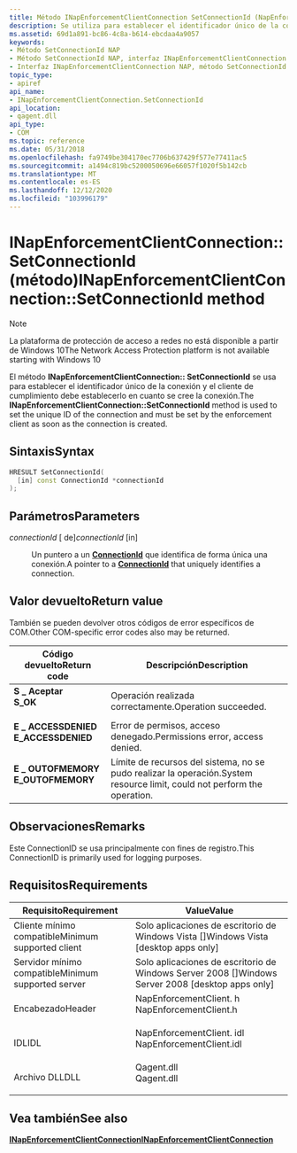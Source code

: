```yaml
---
title: Método INapEnforcementClientConnection SetConnectionId (NapEnforcementClient. h)
description: Se utiliza para establecer el identificador único de la conexión y el cliente de cumplimiento debe establecerla en cuanto se cree la conexión.
ms.assetid: 69d1a891-bc86-4c8a-b614-ebcdaa4a9057
keywords:
- Método SetConnectionId NAP
- Método SetConnectionId NAP, interfaz INapEnforcementClientConnection
- Interfaz INapEnforcementClientConnection NAP, método SetConnectionId
topic_type:
- apiref
api_name:
- INapEnforcementClientConnection.SetConnectionId
api_location:
- qagent.dll
api_type:
- COM
ms.topic: reference
ms.date: 05/31/2018
ms.openlocfilehash: fa9749be304170ec7706b637429f577e77411ac5
ms.sourcegitcommit: a1494c819bc5200050696e66057f1020f5b142cb
ms.translationtype: MT
ms.contentlocale: es-ES
ms.lasthandoff: 12/12/2020
ms.locfileid: "103996179"
---
```

# <a name="inapenforcementclientconnectionsetconnectionid-method"></a><span data-ttu-id="c7de6-106">INapEnforcementClientConnection:: SetConnectionId (método)</span><span class="sxs-lookup"><span data-stu-id="c7de6-106">INapEnforcementClientConnection::SetConnectionId method</span></span>

> [!Note]  
> <span data-ttu-id="c7de6-107">La plataforma de protección de acceso a redes no está disponible a partir de Windows 10</span><span class="sxs-lookup"><span data-stu-id="c7de6-107">The Network Access Protection platform is not available starting with Windows 10</span></span>

 

<span data-ttu-id="c7de6-108">El método **INapEnforcementClientConnection:: SetConnectionId** se usa para establecer el identificador único de la conexión y el cliente de cumplimiento debe establecerlo en cuanto se cree la conexión.</span><span class="sxs-lookup"><span data-stu-id="c7de6-108">The **INapEnforcementClientConnection::SetConnectionId** method is used to set the unique ID of the connection and must be set by the enforcement client as soon as the connection is created.</span></span>

## <a name="syntax"></a><span data-ttu-id="c7de6-109">Sintaxis</span><span class="sxs-lookup"><span data-stu-id="c7de6-109">Syntax</span></span>


```C++
HRESULT SetConnectionId(
  [in] const ConnectionId *connectionId
);
```



## <a name="parameters"></a><span data-ttu-id="c7de6-110">Parámetros</span><span class="sxs-lookup"><span data-stu-id="c7de6-110">Parameters</span></span>

<dl> <dt>

<span data-ttu-id="c7de6-111">*connectionId* \[ de\]</span><span class="sxs-lookup"><span data-stu-id="c7de6-111">*connectionId* \[in\]</span></span>
</dt> <dd>

<span data-ttu-id="c7de6-112">Un puntero a un [**ConnectionId**](nap-datatypes.md) que identifica de forma única una conexión.</span><span class="sxs-lookup"><span data-stu-id="c7de6-112">A pointer to a [**ConnectionId**](nap-datatypes.md) that uniquely identifies a connection.</span></span>

</dd> </dl>

## <a name="return-value"></a><span data-ttu-id="c7de6-113">Valor devuelto</span><span class="sxs-lookup"><span data-stu-id="c7de6-113">Return value</span></span>

<span data-ttu-id="c7de6-114">También se pueden devolver otros códigos de error específicos de COM.</span><span class="sxs-lookup"><span data-stu-id="c7de6-114">Other COM-specific error codes also may be returned.</span></span>



| <span data-ttu-id="c7de6-115">Código devuelto</span><span class="sxs-lookup"><span data-stu-id="c7de6-115">Return code</span></span>                                                                                     | <span data-ttu-id="c7de6-116">Descripción</span><span class="sxs-lookup"><span data-stu-id="c7de6-116">Description</span></span>                                                        |
|-------------------------------------------------------------------------------------------------|--------------------------------------------------------------------|
| <dl> <span data-ttu-id="c7de6-117"><dt>**S \_ Aceptar**</dt></span><span class="sxs-lookup"><span data-stu-id="c7de6-117"><dt>**S\_OK** </dt></span></span> </dl>           | <span data-ttu-id="c7de6-118">Operación realizada correctamente.</span><span class="sxs-lookup"><span data-stu-id="c7de6-118">Operation succeeded.</span></span><br/>                                    |
| <dl> <span data-ttu-id="c7de6-119"><dt>**E \_ ACCESSDENIED**</dt></span><span class="sxs-lookup"><span data-stu-id="c7de6-119"><dt>**E\_ACCESSDENIED** </dt></span></span> </dl> | <span data-ttu-id="c7de6-120">Error de permisos, acceso denegado.</span><span class="sxs-lookup"><span data-stu-id="c7de6-120">Permissions error, access denied.</span></span><br/>                       |
| <dl> <span data-ttu-id="c7de6-121"><dt>**E \_ OUTOFMEMORY**</dt></span><span class="sxs-lookup"><span data-stu-id="c7de6-121"><dt>**E\_OUTOFMEMORY** </dt></span></span> </dl>  | <span data-ttu-id="c7de6-122">Límite de recursos del sistema, no se pudo realizar la operación.</span><span class="sxs-lookup"><span data-stu-id="c7de6-122">System resource limit, could not perform the operation.</span></span><br/> |



 

## <a name="remarks"></a><span data-ttu-id="c7de6-123">Observaciones</span><span class="sxs-lookup"><span data-stu-id="c7de6-123">Remarks</span></span>

<span data-ttu-id="c7de6-124">Este ConnectionID se usa principalmente con fines de registro.</span><span class="sxs-lookup"><span data-stu-id="c7de6-124">This ConnectionID is primarily used for logging purposes.</span></span>

## <a name="requirements"></a><span data-ttu-id="c7de6-125">Requisitos</span><span class="sxs-lookup"><span data-stu-id="c7de6-125">Requirements</span></span>



| <span data-ttu-id="c7de6-126">Requisito</span><span class="sxs-lookup"><span data-stu-id="c7de6-126">Requirement</span></span> | <span data-ttu-id="c7de6-127">Value</span><span class="sxs-lookup"><span data-stu-id="c7de6-127">Value</span></span> |
|-------------------------------------|-----------------------------------------------------------------------------------------------------|
| <span data-ttu-id="c7de6-128">Cliente mínimo compatible</span><span class="sxs-lookup"><span data-stu-id="c7de6-128">Minimum supported client</span></span><br/> | <span data-ttu-id="c7de6-129">Solo aplicaciones de escritorio de Windows Vista \[\]</span><span class="sxs-lookup"><span data-stu-id="c7de6-129">Windows Vista \[desktop apps only\]</span></span><br/>                                                      |
| <span data-ttu-id="c7de6-130">Servidor mínimo compatible</span><span class="sxs-lookup"><span data-stu-id="c7de6-130">Minimum supported server</span></span><br/> | <span data-ttu-id="c7de6-131">Solo aplicaciones de escritorio de Windows Server 2008 \[\]</span><span class="sxs-lookup"><span data-stu-id="c7de6-131">Windows Server 2008 \[desktop apps only\]</span></span><br/>                                                |
| <span data-ttu-id="c7de6-132">Encabezado</span><span class="sxs-lookup"><span data-stu-id="c7de6-132">Header</span></span><br/>                   | <dl> <span data-ttu-id="c7de6-133"><dt>NapEnforcementClient. h</dt></span><span class="sxs-lookup"><span data-stu-id="c7de6-133"><dt>NapEnforcementClient.h</dt></span></span> </dl>   |
| <span data-ttu-id="c7de6-134">IDL</span><span class="sxs-lookup"><span data-stu-id="c7de6-134">IDL</span></span><br/>                      | <dl> <span data-ttu-id="c7de6-135"><dt>NapEnforcementClient. idl</dt></span><span class="sxs-lookup"><span data-stu-id="c7de6-135"><dt>NapEnforcementClient.idl</dt></span></span> </dl> |
| <span data-ttu-id="c7de6-136">Archivo DLL</span><span class="sxs-lookup"><span data-stu-id="c7de6-136">DLL</span></span><br/>                      | <dl> <span data-ttu-id="c7de6-137"><dt>Qagent.dll</dt></span><span class="sxs-lookup"><span data-stu-id="c7de6-137"><dt>Qagent.dll</dt></span></span> </dl>               |



## <a name="see-also"></a><span data-ttu-id="c7de6-138">Vea también</span><span class="sxs-lookup"><span data-stu-id="c7de6-138">See also</span></span>

<dl> <dt>

[<span data-ttu-id="c7de6-139">**INapEnforcementClientConnection**</span><span class="sxs-lookup"><span data-stu-id="c7de6-139">**INapEnforcementClientConnection**</span></span>](inapenforcementclientconnection.md)
</dt> </dl>

 

 






